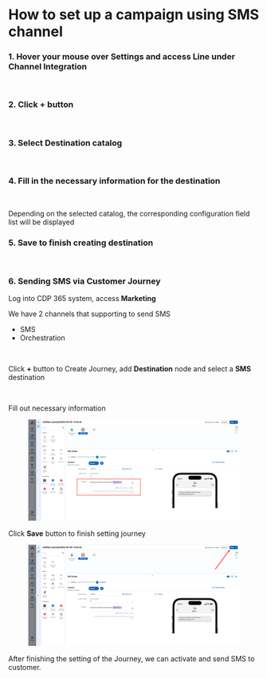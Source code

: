 # How to set up a campaign using SMS channel

### 1. Hover your mouse over Settings and access Line under Channel Integration

<figure><img src="https://lh7-rt.googleusercontent.com/docsz/AD_4nXdtz1d5dMYF7WrKnsbUNjLQvX2jmcQJFaBwqdddk2MPhxZ3V-N3qqfHPadH74Dkuek6QGTu9ceVF5Q7TlzBFOvaGP6ChlBvADLqimYxsmbaRip51wy2V8l8xBiK9lV67Wi5GFWW6pqMMGl-3F7tx-_d_DtI?key=jqlrLHcQRq84j2mU-bHqrw" alt=""><figcaption></figcaption></figure>

### 2. Click + button

<figure><img src="https://lh7-rt.googleusercontent.com/docsz/AD_4nXddvFM92udTdK5YefaxBnXxMHrz4vhvwrh7XfKJOJO9LJkV1Z9sgRtDifBlEivZGlhgr77aJj20mayd5bZIWwYo35RrBrIFQisoBuiU6JE31o9JM5Q7GbDUc5x49wZ-7i9PK5qqjX1uNgNmu2sqQbbdCOQ?key=jqlrLHcQRq84j2mU-bHqrw" alt=""><figcaption></figcaption></figure>

### 3. Select Destination catalog

<figure><img src="https://lh7-rt.googleusercontent.com/docsz/AD_4nXe2YEbgFcdn1llpZlHUnZkIIliUAJQ6LiMqXg4Mo4jSOsb8Ud7QnHUF_7gOAtdpmhc3t2CebYkBvk9h9MtmppQzB0KLqh7mDjPNYM5JOGK2nS8fy4A8otUfEeUzZtLpNRk7ij_VnRjdPW2-T3bPZyE5W3Ix?key=jqlrLHcQRq84j2mU-bHqrw" alt=""><figcaption></figcaption></figure>

### 4. Fill in the necessary information for the destination

<figure><img src="https://lh7-rt.googleusercontent.com/docsz/AD_4nXfm9cX2lZNF7C3T0TGhlWdoBWiYQGWl6bMMrxavVoxoIhHsH10La4dISX5pseIe3J2JdNeTI6KCHDYYHmOxCtkrf5BYemJoOWn3rRz_vz34yXGiI_8jlgpfPuCTO565_JDeZmzzxZUYvpVuJz4vb2uv-663?key=jqlrLHcQRq84j2mU-bHqrw" alt=""><figcaption></figcaption></figure>

Depending on the selected catalog, the corresponding configuration field list will be displayed

### 5. Save to finish creating destination

<figure><img src="https://lh7-rt.googleusercontent.com/docsz/AD_4nXcB9ZRc4fKSlbK0IsX9gG1KdWqFhNn_fAxaW3HiOuJZ64jiAqk1T1F__SBrQV3VDIPqEVrC4B2L4ADe56nqw9SSE5UA5bKg7Xb0HDCkRlkGrLrdDYInzp8yJdC8CoR1H_HRiKzs-QCVhGJndJL89-K1DuI?key=jqlrLHcQRq84j2mU-bHqrw" alt=""><figcaption></figcaption></figure>

### 6. Sending SMS via Customer Journey

Log into CDP 365 system,  access **Marketing**

We have 2 channels that supporting to send SMS

* SMS
* Orchestration

<figure><img src="https://lh7-rt.googleusercontent.com/docsz/AD_4nXcJb91hFxXEGeXifcMn9EZO_XBxvsOAdrJ2Ksi_P6dhWcxqukE86JxhcOkGIgvx87BuEGkUo3K776JdK55sRafiNoc-gnxgbvSmrtfv8yPKh678krBGf6ChusftOcU7N0IkAtzeswBcw7L0fiFviqJqnimL?key=jqlrLHcQRq84j2mU-bHqrw" alt=""><figcaption></figcaption></figure>

Click **+** button to Create Journey, add **Destination** node and select a **SMS** destination

<figure><img src="https://lh7-rt.googleusercontent.com/docsz/AD_4nXcRuCDxFqEQZL-rS6ChW7gRKtDMK4QBnOCCK6X-GTDgmP2lasxwjn7HgJgMEPBcNHq-OdVgQ5Uzv8FdDV_ma67gK798idgs0otzmPTXPnXoht1lgmrmvolNEYpO1za0oIJyvdd46lJh4gfkwKfguY-kv4Gd?key=jqlrLHcQRq84j2mU-bHqrw" alt=""><figcaption></figcaption></figure>

Fill out necessary information

<figure><img src="../../.gitbook/assets/2024-09-09_13-49-36.png" alt=""><figcaption></figcaption></figure>

Click **Save** button to finish setting journey

<figure><img src="../../.gitbook/assets/2024-09-09_13-49-36 (1).png" alt=""><figcaption></figcaption></figure>

After finishing the setting of the Journey, we can activate and send SMS to customer.
